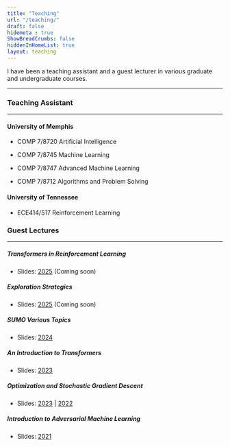 ```yaml
---
title: "Teaching"
url: "/teaching/"
draft: false
hidemeta : true
ShowBreadCrumbs: false
hiddenInHomeList: true
layout: teaching
---
```


I have been a teaching assistant and a guest lecturer in various graduate and undergraduate courses.

-------------------


### Teaching Assistant

-------------------
#### University of Memphis

- COMP 7/8720 Artificial Intelligence

- COMP 7/8745 Machine Learning

- COMP 7/8747 Advanced Machine Learning

- COMP 7/8712 Algorithms and Problem Solving


#### University of Tennessee

- ECE414/517 Reinforcement Learning  


### Guest Lectures

-------------------

##### Transformers in Reinforcement Learning

- Slides: [2025]() (Coming soon)

##### Exploration Strategies

- Slides: [2025]() (Coming soon)

##### SUMO Various Topics

- Slides: [2024](https://poudel-bibek.github.io/pdfs/slides/sumo_class)

##### An Introduction to Transformers

- Slides: [2023](https://poudel-bibek.github.io/pdfs/slides/intro_to_transformers)

##### Optimization and Stochastic Gradient Descent

- Slides: [2023](https://poudel-bibek.github.io/pdfs/slides/optimization_sgd) | [2022](https://poudel-bibek.github.io/pdfs/slides/optimization_sgd)

##### Introduction to Adversarial Machine Learning

- Slides: [2021](https://poudel-bibek.github.io/pdfs/slides/intro_to_aml)




